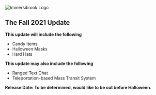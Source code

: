 ![Immersibrook Logo](https://i.imgur.com/9BnoN5B.png)
## The Fall 2021 Update

**This update will include the following**
* Candy Items
* Halloween Masks
* Hard Hats

**This update may also include the following**
* Ranged Text Chat
* Teleportation-based Mass Transit System

**Release Date: To be determined, would like to be out before Halloween.**
